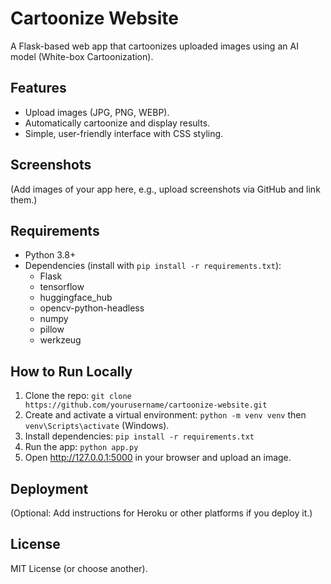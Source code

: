 # Cartoonize Website

A Flask-based web app that cartoonizes uploaded images using an AI model (White-box Cartoonization).

## Features
- Upload images (JPG, PNG, WEBP).
- Automatically cartoonize and display results.
- Simple, user-friendly interface with CSS styling.

## Screenshots
(Add images of your app here, e.g., upload screenshots via GitHub and link them.)

## Requirements
- Python 3.8+
- Dependencies (install with `pip install -r requirements.txt`):
  - Flask
  - tensorflow
  - huggingface_hub
  - opencv-python-headless
  - numpy
  - pillow
  - werkzeug

## How to Run Locally
1. Clone the repo: `git clone https://github.com/yourusername/cartoonize-website.git`
2. Create and activate a virtual environment: `python -m venv venv` then `venv\Scripts\activate` (Windows).
3. Install dependencies: `pip install -r requirements.txt`
4. Run the app: `python app.py`
5. Open http://127.0.0.1:5000 in your browser and upload an image.

## Deployment
(Optional: Add instructions for Heroku or other platforms if you deploy it.)

## License
MIT License (or choose another).
